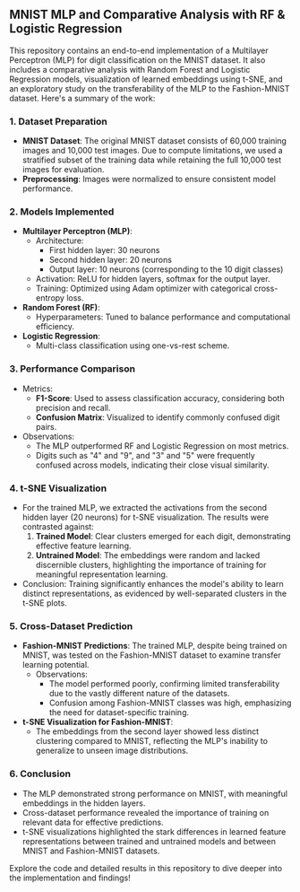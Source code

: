 ## MNIST MLP and Comparative Analysis with RF & Logistic Regression

This repository contains an end-to-end implementation of a Multilayer Perceptron (MLP) for digit classification on the MNIST dataset. It also includes a comparative analysis with Random Forest and Logistic Regression models, visualization of learned embeddings using t-SNE, and an exploratory study on the transferability of the MLP to the Fashion-MNIST dataset.
Here's a summary of the work:

### **1. Dataset Preparation**
- **MNIST Dataset**: The original MNIST dataset consists of 60,000 training images and 10,000 test images. Due to compute limitations, we used a stratified subset of the training data while retaining the full 10,000 test images for evaluation. 
- **Preprocessing**: Images were normalized to ensure consistent model performance.

### **2. Models Implemented**
- **Multilayer Perceptron (MLP)**:
  - Architecture: 
    - First hidden layer: 30 neurons
    - Second hidden layer: 20 neurons
    - Output layer: 10 neurons (corresponding to the 10 digit classes)
  - Activation: ReLU for hidden layers, softmax for the output layer.
  - Training: Optimized using Adam optimizer with categorical cross-entropy loss.
- **Random Forest (RF)**:
  - Hyperparameters: Tuned to balance performance and computational efficiency.
- **Logistic Regression**:
  - Multi-class classification using one-vs-rest scheme.

### **3. Performance Comparison**
- Metrics:
  - **F1-Score**: Used to assess classification accuracy, considering both precision and recall.
  - **Confusion Matrix**: Visualized to identify commonly confused digit pairs.
- Observations:
  - The MLP outperformed RF and Logistic Regression on most metrics.
  - Digits such as "4" and "9", and "3" and "5" were frequently confused across models, indicating their close visual similarity.

### **4. t-SNE Visualization**
- For the trained MLP, we extracted the activations from the second hidden layer (20 neurons) for t-SNE visualization. The results were contrasted against:
  1. **Trained Model**: Clear clusters emerged for each digit, demonstrating effective feature learning.
  2. **Untrained Model**: The embeddings were random and lacked discernible clusters, highlighting the importance of training for meaningful representation learning.
- Conclusion: Training significantly enhances the model's ability to learn distinct representations, as evidenced by well-separated clusters in the t-SNE plots.

### **5. Cross-Dataset Prediction**
- **Fashion-MNIST Predictions**: The trained MLP, despite being trained on MNIST, was tested on the Fashion-MNIST dataset to examine transfer learning potential.
  - Observations:
    - The model performed poorly, confirming limited transferability due to the vastly different nature of the datasets.
    - Confusion among Fashion-MNIST classes was high, emphasizing the need for dataset-specific training.
- **t-SNE Visualization for Fashion-MNIST**:
  - The embeddings from the second layer showed less distinct clustering compared to MNIST, reflecting the MLP's inability to generalize to unseen image distributions.

### **6. Conclusion**
- The MLP demonstrated strong performance on MNIST, with meaningful embeddings in the hidden layers. 
- Cross-dataset performance revealed the importance of training on relevant data for effective predictions. 
- t-SNE visualizations highlighted the stark differences in learned feature representations between trained and untrained models and between MNIST and Fashion-MNIST datasets.

Explore the code and detailed results in this repository to dive deeper into the implementation and findings!